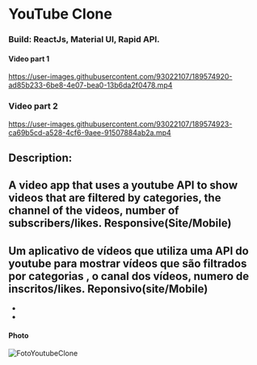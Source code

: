 # YouTube Clone 
### Build: ReactJs, Material UI, Rapid API.

#### Video part 1

https://user-images.githubusercontent.com/93022107/189574920-ad85b233-6be8-4e07-bea0-13b6da2f0478.mp4


### Video part 2
https://user-images.githubusercontent.com/93022107/189574923-ca69b5cd-a528-4cf6-9aee-91507884ab2a.mp4

## Description:
A video app that uses a youtube API to show videos that are filtered by categories, the channel of the videos, number of subscribers/likes. Responsive(Site/Mobile) 
-
Um aplicativo de vídeos que utiliza uma API do youtube para mostrar vídeos que são filtrados por categorias , o canal dos vídeos, numero de inscritos/likes. Reponsivo(site/Mobile)
-
-
-


#### Photo
![FotoYoutubeClone](https://user-images.githubusercontent.com/93022107/189575679-374589ad-25b0-4281-b858-229ca204a141.jpg)
